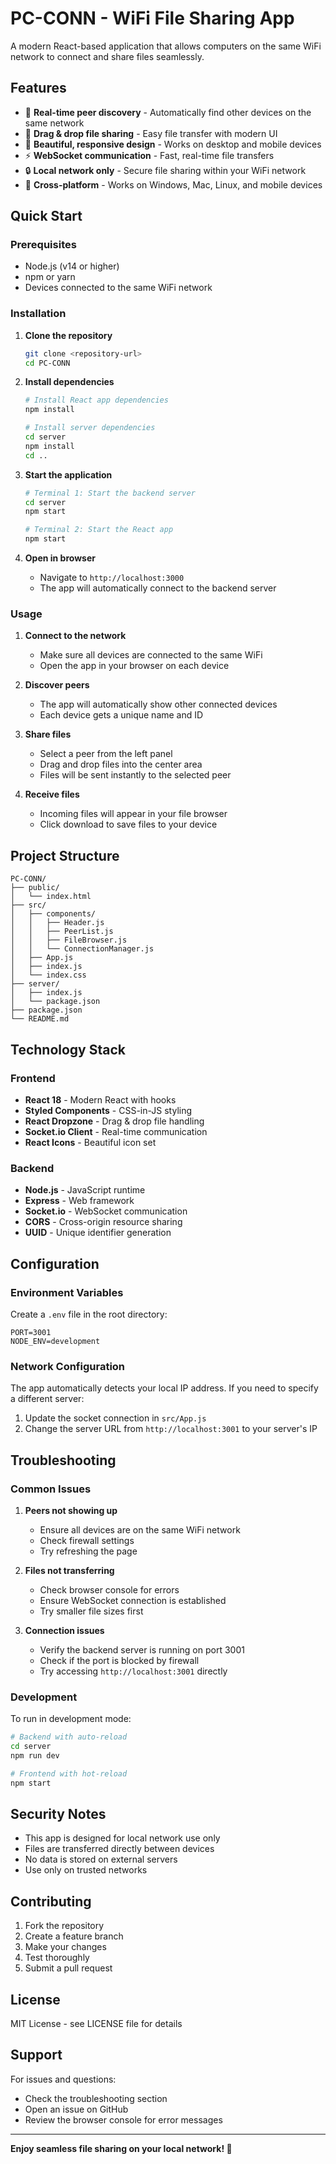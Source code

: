 # PC-CONN - WiFi File Sharing App

A modern React-based application that allows computers on the same WiFi network to connect and share files seamlessly.

## Features

- 🔗 **Real-time peer discovery** - Automatically find other devices on the same network
- 📁 **Drag & drop file sharing** - Easy file transfer with modern UI
- 🎨 **Beautiful, responsive design** - Works on desktop and mobile devices
- ⚡ **WebSocket communication** - Fast, real-time file transfers
- 🔒 **Local network only** - Secure file sharing within your WiFi network
- 📱 **Cross-platform** - Works on Windows, Mac, Linux, and mobile devices

## Quick Start

### Prerequisites

- Node.js (v14 or higher)
- npm or yarn
- Devices connected to the same WiFi network

### Installation

1. **Clone the repository**
   ```bash
   git clone <repository-url>
   cd PC-CONN
   ```

2. **Install dependencies**
   ```bash
   # Install React app dependencies
   npm install
   
   # Install server dependencies
   cd server
   npm install
   cd ..
   ```

3. **Start the application**
   ```bash
   # Terminal 1: Start the backend server
   cd server
   npm start
   
   # Terminal 2: Start the React app
   npm start
   ```

4. **Open in browser**
   - Navigate to `http://localhost:3000`
   - The app will automatically connect to the backend server

### Usage

1. **Connect to the network**
   - Make sure all devices are connected to the same WiFi
   - Open the app in your browser on each device

2. **Discover peers**
   - The app will automatically show other connected devices
   - Each device gets a unique name and ID

3. **Share files**
   - Select a peer from the left panel
   - Drag and drop files into the center area
   - Files will be sent instantly to the selected peer

4. **Receive files**
   - Incoming files will appear in your file browser
   - Click download to save files to your device

## Project Structure

```
PC-CONN/
├── public/
│   └── index.html
├── src/
│   ├── components/
│   │   ├── Header.js
│   │   ├── PeerList.js
│   │   ├── FileBrowser.js
│   │   └── ConnectionManager.js
│   ├── App.js
│   ├── index.js
│   └── index.css
├── server/
│   ├── index.js
│   └── package.json
├── package.json
└── README.md
```

## Technology Stack

### Frontend
- **React 18** - Modern React with hooks
- **Styled Components** - CSS-in-JS styling
- **React Dropzone** - Drag & drop file handling
- **Socket.io Client** - Real-time communication
- **React Icons** - Beautiful icon set

### Backend
- **Node.js** - JavaScript runtime
- **Express** - Web framework
- **Socket.io** - WebSocket communication
- **CORS** - Cross-origin resource sharing
- **UUID** - Unique identifier generation

## Configuration

### Environment Variables

Create a `.env` file in the root directory:

```env
PORT=3001
NODE_ENV=development
```

### Network Configuration

The app automatically detects your local IP address. If you need to specify a different server:

1. Update the socket connection in `src/App.js`
2. Change the server URL from `http://localhost:3001` to your server's IP

## Troubleshooting

### Common Issues

1. **Peers not showing up**
   - Ensure all devices are on the same WiFi network
   - Check firewall settings
   - Try refreshing the page

2. **Files not transferring**
   - Check browser console for errors
   - Ensure WebSocket connection is established
   - Try smaller file sizes first

3. **Connection issues**
   - Verify the backend server is running on port 3001
   - Check if the port is blocked by firewall
   - Try accessing `http://localhost:3001` directly

### Development

To run in development mode:

```bash
# Backend with auto-reload
cd server
npm run dev

# Frontend with hot-reload
npm start
```

## Security Notes

- This app is designed for local network use only
- Files are transferred directly between devices
- No data is stored on external servers
- Use only on trusted networks

## Contributing

1. Fork the repository
2. Create a feature branch
3. Make your changes
4. Test thoroughly
5. Submit a pull request

## License

MIT License - see LICENSE file for details

## Support

For issues and questions:
- Check the troubleshooting section
- Open an issue on GitHub
- Review the browser console for error messages

---

**Enjoy seamless file sharing on your local network! 🚀**
